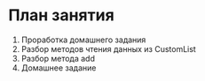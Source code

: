 # План занятия

01. Проработка домашнего задания
02. Разбор методов чтения данных из CustomList
03. Разбор метода add
04. Домашнее задание